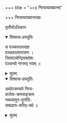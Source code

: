 +++
title = "+०३ नित्यव्याख्यानम्"

+++
नित्यव्याख्यानाख्यः   
  
तृतीयोऽधिकारः   
  
<details open><summary>विश्वास-प्रस्तुतिः</summary>

स पञ्चपरतत्त्वज्ञः  
पञ्चकालपरायणः ।  
जितपञ्चेन्द्रियक्लेशः  
पञ्चभ्यो नागमद् भयम् ॥ 
</details>

<details><summary>मूलम्</summary>

स पञ्चपरतत्त्वज्ञः  
पञ्चकालपरायणः ।  
जितपञ्चेन्द्रियक्लेशः  
पञ्चभ्यो नागमद् भयम् ॥ 

[इत्ययं श्लोकः तृतीयाधिकारस्त्यादौ ङ् छ कोशयोः दृश्यते]
</details>
 


<details open><summary>विश्वास-प्रस्तुतिः</summary>

अथोपक्रम्यते नित्य-  
कर्तव्य-क्रमसङ्क्रमः  
नाथयामुन-पूर्णादि-  
सम्प्रदाय-सरित्-पथे ॥  
</details>

<details><summary>मूलम्</summary>

अथोपक्रम्यते नित्य-  
कर्तव्य-क्रमसङ्क्रमः  
[सञ्चयः क ख झ; सं(क्रमः)चयः च] ।  
नाथयामुन-पूर्णादि-  
सम्प्रदाय-सरित्-पथे ॥
</details>
  